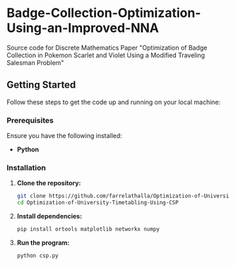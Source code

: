 # Badge-Collection-Optimization-Using-an-Improved-NNA
Source code for Discrete Mathematics Paper "Optimization of Badge Collection in Pokemon Scarlet and Violet Using a Modified Traveling Salesman Problem"

## Getting Started

Follow these steps to get the code up and running on your local machine:

### Prerequisites

Ensure you have the following installed:

- **Python**

### Installation

1. **Clone the repository:**
   ```bash
   git clone https://github.com/farrelathalla/Optimization-of-University-Timetabling-Using-CSP.git
   cd Optimization-of-University-Timetabling-Using-CSP
   ```
   
2. **Install dependencies:**
   ```bash
   pip install ortools matplotlib networkx numpy
   ```

3. **Run the program:**
   ```bash
   python csp.py
   ```
